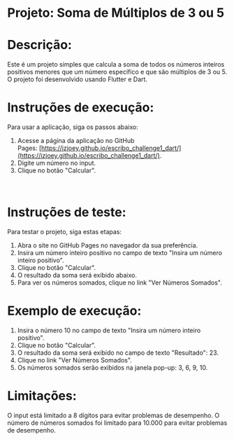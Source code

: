 
# **Projeto: Soma de Múltiplos de 3 ou 5**

**Descrição:**
====

Este é um projeto simples que calcula a soma de todos os números inteiros positivos menores que um número específico e que são múltiplos de 3 ou 5. O projeto foi desenvolvido usando Flutter e Dart.

**Instruções de execução:**
====

Para usar a aplicação, siga os passos abaixo:

1. Acesse a página da aplicação no GitHub Pages: [https://izjoey.github.io/escribo_challenge1_dart/](https://izjoey.github.io/escribo_challenge1_dart/).
2. Digite um número no input.
3. Clique no botão "Calcular".

<br />

**Instruções de teste:**
====

Para testar o projeto, siga estas etapas:

1. Abra o site no GitHub Pages no navegador da sua preferência.
2. Insira um número inteiro positivo no campo de texto "Insira um número inteiro positivo".
3. Clique no botão "Calcular".
4. O resultado da soma será exibido abaixo.
5. Para ver os números somados, clique no link "Ver Números Somados".

**Exemplo de execução:**
====

1. Insira o número 10 no campo de texto "Insira um número inteiro positivo".
2. Clique no botão "Calcular".
3. O resultado da soma será exibido no campo de texto "Resultado": 23.
4. Clique no link "Ver Números Somados".
5. Os números somados serão exibidos na janela pop-up: 3, 6, 9, 10.

**Limitações:**
====

O input está limitado a 8 dígitos para evitar problemas de desempenho.
O número de números somados foi limitado para 10.000 para evitar problemas de desempenho.
